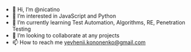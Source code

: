 - 👋 Hi, I’m @nicatino
- 👀 I’m interested in JavaScript and Python
- 🌱 I’m currently learning Test Automation, Algorithms, RE, Penetration Testing
- 💞️ I’m looking to collaborate at any projects
- 📫 How to reach me yevhenii.kononenko@gmail.com


<!---
nicatino/nicatino is a ✨ special ✨ repository because its `README.md` (this file) appears on your GitHub profile.
You can click the Preview link to take a look at your changes.
--->
